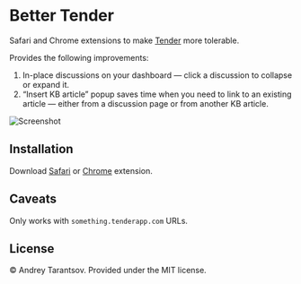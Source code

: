 Better Tender
=============

Safari and Chrome extensions to make [Tender](http://tenderapp.com) more tolerable.

Provides the following improvements:

1. In-place discussions on your dashboard — click a discussion to collapse or expand it.
2. “Insert KB article” popup saves time when you need to link to an existing article — either from a discussion page or from another KB article.

![Screenshot](http://files.tarantsov.com/BetterTender/assets/BetterTender-preview.png)


Installation
------------

Download [Safari](http://files.tarantsov.com/BetterTender/1.0.0/BetterTender-1.0.0.safariextz) or [Chrome](http://files.tarantsov.com/BetterTender/1.0.0/BetterTender.crx) extension.


Caveats
-------

Only works with `something.tenderapp.com` URLs.


License
-------

© Andrey Tarantsov. Provided under the MIT license.
